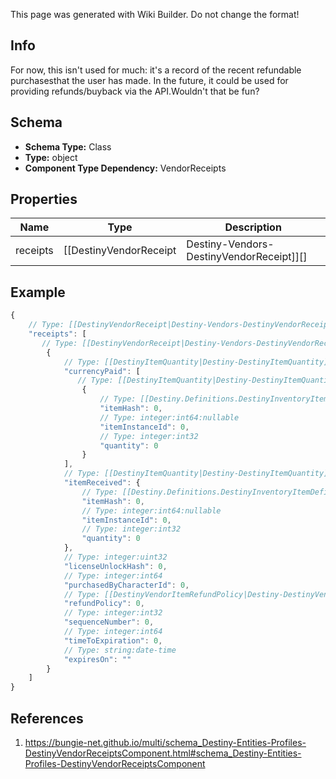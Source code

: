 <span class="wiki-builder">This page was generated with Wiki Builder. Do not change the format!</span>

## Info
For now, this isn't used for much: it's a record of the recent refundable purchasesthat the user has made.  In the future, it could be used for providing refunds/buyback via the API.Wouldn't that be fun?

## Schema
* **Schema Type:** Class
* **Type:** object
* **Component Type Dependency:** VendorReceipts

## Properties
Name | Type | Description
---- | ---- | -----------
receipts | [[DestinyVendorReceipt|Destiny-Vendors-DestinyVendorReceipt]][] | The receipts for refundable purchases made at a vendor.

## Example
```javascript
{
    // Type: [[DestinyVendorReceipt|Destiny-Vendors-DestinyVendorReceipt]][]
    "receipts": [
       // Type: [[DestinyVendorReceipt|Destiny-Vendors-DestinyVendorReceipt]]
        {
            // Type: [[DestinyItemQuantity|Destiny-DestinyItemQuantity]][]
            "currencyPaid": [
               // Type: [[DestinyItemQuantity|Destiny-DestinyItemQuantity]]
                {
                    // Type: [[Destiny.Definitions.DestinyInventoryItemDefinition|Destiny-Definitions-DestinyInventoryItemDefinition]]:integer:uint32
                    "itemHash": 0,
                    // Type: integer:int64:nullable
                    "itemInstanceId": 0,
                    // Type: integer:int32
                    "quantity": 0
                }
            ],
            // Type: [[DestinyItemQuantity|Destiny-DestinyItemQuantity]]
            "itemReceived": {
                // Type: [[Destiny.Definitions.DestinyInventoryItemDefinition|Destiny-Definitions-DestinyInventoryItemDefinition]]:integer:uint32
                "itemHash": 0,
                // Type: integer:int64:nullable
                "itemInstanceId": 0,
                // Type: integer:int32
                "quantity": 0
            },
            // Type: integer:uint32
            "licenseUnlockHash": 0,
            // Type: integer:int64
            "purchasedByCharacterId": 0,
            // Type: [[DestinyVendorItemRefundPolicy|Destiny-DestinyVendorItemRefundPolicy]]:Enum
            "refundPolicy": 0,
            // Type: integer:int32
            "sequenceNumber": 0,
            // Type: integer:int64
            "timeToExpiration": 0,
            // Type: string:date-time
            "expiresOn": ""
        }
    ]
}

```

## References
1. https://bungie-net.github.io/multi/schema_Destiny-Entities-Profiles-DestinyVendorReceiptsComponent.html#schema_Destiny-Entities-Profiles-DestinyVendorReceiptsComponent
